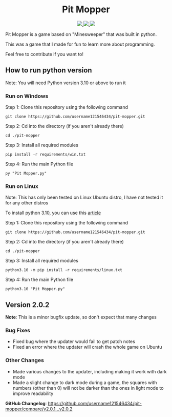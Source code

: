 <h1 align='center'>Pit Mopper</h1>

<div align='center'>
  <a href=https://github.com/username121546434/pit-mopper/releases/latest>
    <img src='https://img.shields.io/github/v/release/username121546434/pit-mopper?include_prereleases&label=Latest%20Release'/>
  </a>
  <a href = 'https://github.com/username121546434/pit-mopper/pulls'>
    <img src = 'https://img.shields.io/github/issues-pr/username121546434/pit-mopper?label=Pull%20Requests'/>
  </a>
  <a href = 'https://github.com/username121546434/pit-mopper/issues'>
    <img src = 'https://img.shields.io/github/issues/username121546434/pit-mopper?label=Issues'/>
  </a>
</div>

Pit Mopper is a game based on "Minesweeper" that was built in python.

This was a game that I made for fun to learn more about programming.

Feel free to contribute if you want to!

## How to run python version

Note: You will need Python version 3.10 or above to run it

### Run on Windows

Step 1: Clone this repository using the following command

```text
git clone https://github.com/username121546434/pit-mopper.git
```

Step 2: Cd into the directory (if you aren't already there)

```text
cd ./pit-mopper
```

Step 3: Install all required modules

```text
pip install -r requirements/win.txt
```

Step 4: Run the main Python file

```text
py "Pit Mopper.py"
```

### Run on Linux

Note: This has only been tested on Linux Ubuntu distro, I have not tested it for any other distros

To install python 3.10, you can use this [article](https://computingforgeeks.com/how-to-install-python-on-ubuntu-linux-system/)

Step 1: Clone this repository using the following command

```text
git clone https://github.com/username121546434/pit-mopper.git
```

Step 2: Cd into the directory (if you aren't already there)

```text
cd ./pit-mopper
```

Step 3: Install all required modules

```text
python3.10 -m pip install -r requirements/linux.txt
```

Step 4: Run the main Python file

```text
python3.10 "Pit Mopper.py"
```

## Version 2.0.2

**Note**: This is a minor bugfix update, so don't expect that many changes

### Bug Fixes

- Fixed bug where the updater would fail to get patch notes
- Fixed an error where the updater will crash the whole game on Ubuntu

### Other Changes

- Made various changes to the updater, including making it work with dark mode
- Made a slight change to dark mode during a game, the squares with numbers (other than 0) will not be darker than the ones in light mode to improve readability

**GitHub Changelog**: <https://github.com/username121546434/pit-mopper/compare/v2.0.1...v2.0.2>
